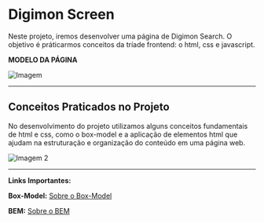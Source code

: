 # Digimon Screen

Neste projeto, iremos desenvolver uma página de Digimon Search. O objetivo é práticarmos conceitos da tríade frontend: o html, css e javascript.

**MODELO DA PÁGINA**

![Imagem](https://i.imgur.com/sZstEdN.jpg)  

___________________________________________________________________

## Conceitos Praticados no Projeto

No desenvolvimento do projeto utilizamos alguns conceitos fundamentais de html e css, como o box-model e a aplicação de elementos html que ajudam na estruturação e organização do conteúdo em uma página web.

![Imagem 2](https://i.imgur.com/IE0VKrC.jpg)
___________________________________________________________________


**Links Importantes:**

**Box-Model:** [Sobre o Box-Model](https://developer.mozilla.org/pt-BR/docs/Web/CSS/CSS_box_model/Introduction_to_the_CSS_box_model)

**BEM:** [Sobre o BEM](https://desenvolvimentoparaweb.com/css/bem/)